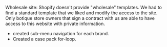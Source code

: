 <!-- TITLE: Burwell -->
<!-- SUBTITLE: Things I've worked on here. -->

Wholesale site: Shopify doesn't provide "wholesale" templates. We had to find a standard template that we liked and modify the access to the site. Only botique store owners that sign a contract with us are able to have access to this website with private information.

* created sub-menu navigation for each brand.
* Created a case pack for-loop.
